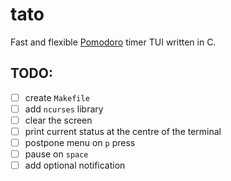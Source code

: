 # tato

Fast and flexible [Pomodoro](https://en.wikipedia.org/wiki/Pomodoro_Technique) timer TUI written in C.

## TODO:

- [ ] create `Makefile`
- [ ] add `ncurses` library
- [ ] clear the screen
- [ ] print current status at the centre of the terminal
- [ ] postpone menu on `p` press
- [ ] pause on `space`
- [ ] add optional notification
